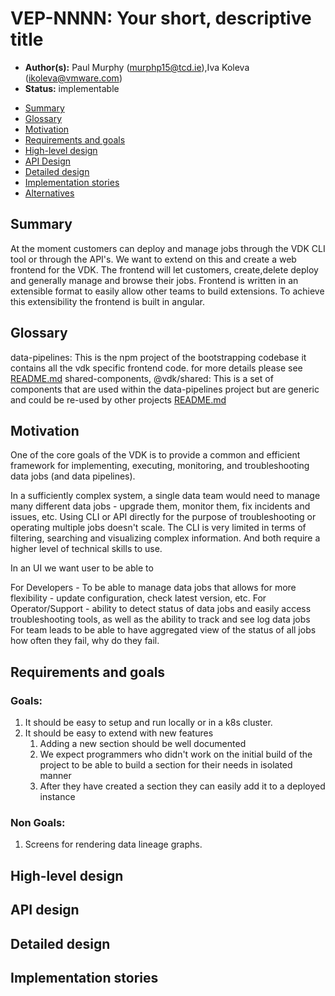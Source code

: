 
# VEP-NNNN: Your short, descriptive title

* **Author(s):** Paul Murphy (murphp15@tcd.ie),Iva Koleva (ikoleva@vmware.com)
* **Status:** implementable

- [Summary](#summary)
- [Glossary](#glossary)
- [Motivation](#motivation)
- [Requirements and goals](#requirements-and-goals)
- [High-level design](#high-level-design)
- [API Design](#api-design)
- [Detailed design](#detailed-design)
- [Implementation stories](#implementation-stories)
- [Alternatives](#alternatives)

## Summary

<!--
Short summary of the proposal. It will be used as user-focused
documentation such as release notes or a (customer facing) development roadmap.
The tone and content of the `Summary` section should be
useful for a wide audience.
-->

At the moment customers can deploy and manage jobs through the VDK CLI tool or through the API's.
We want to extend on this and create a web frontend for the VDK.
The frontend will let customers, create,delete deploy and generally manage and browse their jobs.
Frontend is written in an extensible format to easily allow other teams to build extensions.
To achieve this extensibility the frontend is built in angular.

## Glossary
<!--
Optional section which defines terms and abbreviations used in the rest of the document.
-->

data-pipelines: This is the npm project of the bootstrapping codebase it contains all the vdk specific frontend code. for more details please see [README.md](/projects/frontend/data-pipelines/README.md)
shared-components, @vdk/shared: This is a set of components that are used within the data-pipelines project but are generic and could be re-used by other projects [README.md](/projects/frontend/data-pipelines/README.md)

## Motivation
One of the core goals of the VDK is to provide a common and efficient framework for implementing, executing, monitoring, and troubleshooting data jobs (and data pipelines).

In a sufficiently complex system, a single data team would need to manage many different data jobs - upgrade them, monitor them, fix incidents and issues, etc. Using CLI or API directly for the purpose of troubleshooting or operating multiple jobs doesn't scale. The CLI is very limited in terms of filtering, searching and visualizing complex information. And both require a higher level of technical skills to use.

In an UI we want user to be able to

For Developers - To be able to manage data jobs that allows for more flexibility - update configuration, check latest version, etc.
For Operator/Support - ability to detect status of data jobs and easily access troubleshooting tools, as well as the ability to track and see log data jobs
For team leads to be able to have aggregated view of the status of all jobs how often they fail, why do they fail.


## Requirements and goals
<!--
It tells **why** do we need X?
Describe why the change is important and the benefits to users.
Explain the user problem that need to be solved.
-->

### Goals:
1. It should be easy to setup and run locally or in a k8s cluster.
2. It should be easy to extend with new features
   1. Adding a new section should be well documented
   2. We expect programmers who didn't work on the initial build of the project to be able to build a section for their needs in isolated manner
   3. After they have created a section they can easily add it to a deployed instance



### Non Goals:
1. Screens for rendering data lineage graphs.

## High-level design

<!--
All the rest sections tell **how** are we solving it?

This is where we get down to the specifics of what the proposal actually is.
This should have enough detail that reviewers can understand exactly what
you're proposing, but should not include things like API designs or
implementation. What is the desired outcome and how do we measure success?

Provide a valid UML Component diagram that focuses on the architecture changes
implementing the feature. For more details on how to write UML Component Spec -
see https://en.wikipedia.org/wiki/Component_diagram#External_links.

For every new component on the diagram, explain which goals does it solve.
In this context, a component is any separate software process.

-->


## API design

<!--

Describe the changes and additions to the public API (if there are any).

For all API changes:

Include Swagger URL for HTTP APIs, no matter if the API is RESTful or RPC-like.
PyDoc/Javadoc (or similar) for Python/Java changes.
Explain how does the system handle API violations.
-->


## Detailed design
<!--
Dig deeper into each component. The section can be as long or as short as necessary.
Consider at least the below topics but you do not need to cover those that are not applicable.

### Capacity Estimation and Constraints
    * Cost of data path: CPU cost per-IO, memory footprint, network footprint.
    * Cost of control plane including cost of APIs, expected timeliness from layers above.
### Availability.
    * For example - is it tolerant to failures, What happens when the service stops working
### Performance.
    * Consider performance of data operations for different types of workloads.
       Consider performance of control operations
    * Consider performance under steady state as well under various pathological scenarios,
       e.g., different failure cases, partitioning, recovery.
    * Performance scalability along different dimensions,
       e.g. #objects, network properties (latency, bandwidth), number of data jobs, processed/ingested data, etc.
### Database data model changes
### Telemetry and monitoring changes (new metrics).
### Configuration changes.
### Upgrade / Downgrade Strategy (especially if it might be breaking change).
  * Data migration plan (it needs to be automated or avoided - we should not require user manual actions.)
### Troubleshooting
  * What are possible failure modes.
    * Detection: How can it be detected via metrics?
    * Mitigations: What can be done to stop the bleeding, especially for already
      running user workloads?
    * Diagnostics: What are the useful log messages and their required logging
      levels that could help debug the issue?
    * Testing: Are there any tests for failure mode? If not, describe why._
### Operability
  * What are the SLIs (Service Level Indicators) an operator can use to determine the health of the system.
  * What are the expected SLOs (Service Level Objectives).
### Test Plan
  * Unit tests are expected. But are end to end test necessary. Do we need to extend vdk-heartbeat ?
  * Are there changes in CICD necessary
### Dependencies
  * On what services the feature depends on ? Are there new (external) dependencies added?
### Security and Permissions
  How is access control handled?
  * Is encryption in transport supported and how is it implemented?
  * What data is sensitive within these components? How is this data secured?
      * In-transit?
      * At rest?
      * Is it logged?
  * What secrets are needed by the components? How are these secrets secured and attained?
-->


## Implementation stories
<!--
Optionally, describe what are the implementation stories (eventually we'd create github issues out of them).
-->
